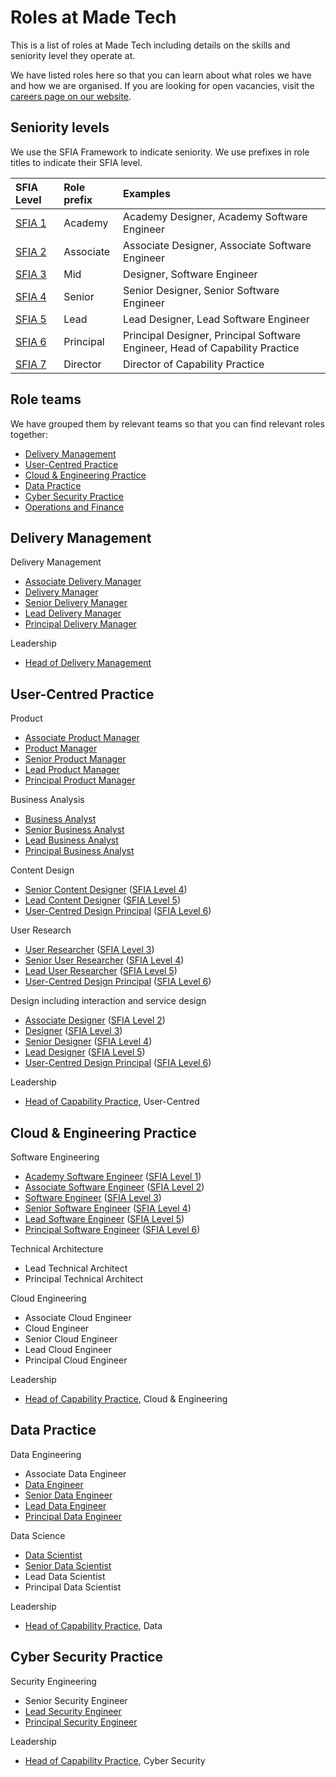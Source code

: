 # Roles at Made Tech

This is a list of roles at Made Tech including details on the skills and seniority level they operate at.

We have listed roles here so that you can learn about what roles we have and how we are organised. If you are looking for open vacancies, visit the [careers page on our website](https://madetech.com/careers).

## Seniority levels

We use the SFIA Framework to indicate seniority. We use prefixes in role titles to indicate their SFIA level.

| SFIA Level | Role prefix | Examples |
| :- | :- | :- |
| [SFIA 1](https://sfia-online.org/en/sfia-8/responsibilities/level-1) | Academy | Academy Designer, Academy Software Engineer |
| [SFIA 2](https://sfia-online.org/en/sfia-8/responsibilities/level-2) | Associate | Associate Designer, Associate Software Engineer |
| [SFIA 3](https://sfia-online.org/en/sfia-8/responsibilities/level-3) | Mid | Designer, Software Engineer |
| [SFIA 4](https://sfia-online.org/en/sfia-8/responsibilities/level-4) | Senior | Senior Designer, Senior Software Engineer |
| [SFIA 5](https://sfia-online.org/en/sfia-8/responsibilities/level-5) | Lead | Lead Designer, Lead Software Engineer |
| [SFIA 6](https://sfia-online.org/en/sfia-8/responsibilities/level-6) | Principal | Principal Designer, Principal Software Engineer, Head of Capability Practice |
| [SFIA 7](https://sfia-online.org/en/sfia-8/responsibilities/level-7) | Director | Director of Capability Practice |

## Role teams

We have grouped them by relevant teams so that you can find relevant roles together:

- [Delivery Management](#delivery-management)
- [User-Centred Practice](#user-centred-practice)
- [Cloud & Engineering Practice](#cloud--engineering-practice)
- [Data Practice](#data-practice)
- [Cyber Security Practice](#cyber-security-practice)
- [Operations and Finance](#operations-and-finance)

## Delivery Management

Delivery Management
- [Associate Delivery Manager](associate_delivery_manager.md)
- [Delivery Manager](_delivery_manager.md)
- [Senior Delivery Manager](senior_delivery_manager.md)
- [Lead Delivery Manager](lead_delivery_manager.md)
- [Principal Delivery Manager](principal_delivery_manager.md)

Leadership
- [Head of Delivery Management](head_of_delivery_management.md)

## User-Centred Practice

Product
- [Associate Product Manager](associate_product_manager.md)
- [Product Manager](mid_product_manager.md)
- [Senior Product Manager](senior_product_manager.md)
- [Lead Product Manager](lead_product_manager.md)
- [Principal Product Manager](principal_product_manager.md)

Business Analysis
- [Business Analyst](mid_business_analyst.md)
- [Senior Business Analyst](senior_business_analyst.md)
- [Lead Business Analyst](lead_business_analyst.md)
- [Principal Business Analyst](principal_business_analyst.md)

Content Design
- [Senior Content Designer](senior_content_designer.md) ([SFIA Level 4](https://sfia-online.org/en/sfia-8/responsibilities/level-4))
- [Lead Content Designer](lead_content_designer.md) ([SFIA Level 5](https://sfia-online.org/en/sfia-8/responsibilities/level-5))
- [User-Centred Design Principal](principal_ucd.md) ([SFIA Level 6](https://sfia-online.org/en/sfia-8/responsibilities/level-6))

User Research
- [User Researcher](mid_user_researcher.md) ([SFIA Level 3](https://sfia-online.org/en/sfia-8/responsibilities/level-3))
- [Senior User Researcher](senior_user_researcher.md) ([SFIA Level 4](https://sfia-online.org/en/sfia-8/responsibilities/level-4))
- [Lead User Researcher](lead_user_researcher.md) ([SFIA Level 5](https://sfia-online.org/en/sfia-8/responsibilities/level-5))
- [User-Centred Design Principal](principal_ucd.md) ([SFIA Level 6](https://sfia-online.org/en/sfia-8/responsibilities/level-6))

Design including interaction and service design
- [Associate Designer](associate_designer.md) ([SFIA Level 2](https://sfia-online.org/en/sfia-8/responsibilities/level-2))
- [Designer](mid_designer.md) ([SFIA Level 3](https://sfia-online.org/en/sfia-8/responsibilities/level-3))
- [Senior Designer](senior_designer.md) ([SFIA Level 4](https://sfia-online.org/en/sfia-8/responsibilities/level-4))
- [Lead Designer](lead_designer.md) ([SFIA Level 5](https://sfia-online.org/en/sfia-8/responsibilities/level-5))
- [User-Centred Design Principal](principal_ucd.md) ([SFIA Level 6](https://sfia-online.org/en/sfia-8/responsibilities/level-6))

Leadership

- [Head of Capability Practice](head_of_capability_practice.md), User-Centred

## Cloud & Engineering Practice

Software Engineering
 - [Academy Software Engineer](academy_software_engineer.md) ([SFIA Level 1](https://sfia-online.org/en/sfia-8/responsibilities/level-1))
 - [Associate Software Engineer](associate_software_engineer.md) ([SFIA Level 2](https://sfia-online.org/en/sfia-8/responsibilities/level-2))
 - [Software Engineer](mid_software_engineer.md) ([SFIA Level 3](https://sfia-online.org/en/sfia-8/responsibilities/level-3))
 - [Senior Software Engineer](senior_software_engineer.md) ([SFIA Level 4](https://sfia-online.org/en/sfia-8/responsibilities/level-4))
 - [Lead Software Engineer](lead_software_engineer.md) ([SFIA Level 5](https://sfia-online.org/en/sfia-8/responsibilities/level-5))
 - [Principal Software Engineer](principal_technologist.md) ([SFIA Level 6](https://sfia-online.org/en/sfia-8/responsibilities/level-6))

Technical Architecture
 - Lead Technical Architect
 - Principal Technical Architect

Cloud Engineering
 - Associate Cloud Engineer
 - Cloud Engineer
 - Senior Cloud Engineer
 - Lead Cloud Engineer
 - Principal Cloud Engineer

Leadership

- [Head of Capability Practice](head_of_capability_practice.md), Cloud & Engineering

## Data Practice

Data Engineering
 - Associate Data Engineer
 - [Data Engineer](mid_data_engineer.md)
 - [Senior Data Engineer](senior_data_engineer.md)
 - [Lead Data Engineer](lead_data_engineer.md)
 - [Principal Data Engineer](principal_data_engineer.md)

Data Science
 - [Data Scientist](mid_data_scientist.md)
 - [Senior Data Scientist](senior_data_scientist.md)
 - Lead Data Scientist
 - Principal Data Scientist

Leadership

- [Head of Capability Practice](head_of_capability_practice.md), Data

## Cyber Security Practice

Security Engineering
 - Senior Security Engineer
 - [Lead Security Engineer](lead_security_engineer.md)
 - [Principal Security Engineer](principal_security_engineer.md)

Leadership

- [Head of Capability Practice](head_of_capability_practice.md), Cyber Security
